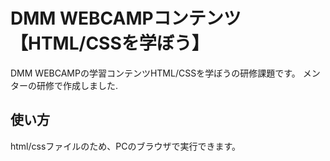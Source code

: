 # DMM WEBCAMPコンテンツ【HTML/CSSを学ぼう】
DMM WEBCAMPの学習コンテンツHTML/CSSを学ぼうの研修課題です。
メンターの研修で作成しました.
## 使い方
html/cssファイルのため、PCのブラウザで実行できます。
